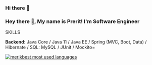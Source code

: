 ### Hi there 👋

<!--
**preritsarvaiya/preritsarvaiya** is a ✨ _special_ ✨ repository because its `README.md` (this file) appears on your GitHub profile.

Here are some ideas to get you started:

- 🔭 I’m currently working on ...
- 🌱 I’m currently learning ...
- 👯 I’m looking to collaborate on ...
- 🤔 I’m looking for help with ...
- 💬 Ask me about ...
- 📫 How to reach me: ...
- 😄 Pronouns: ...
- ⚡ Fun fact: ...
-->
### Hey there 👋, My name is Prerit! I'm Software Engineer

SKILLS

<b>Backend:</b> Java Core / Java 11 / Java EE / Spring (MVC, Boot, Data) / Hibernate / SQL: MySQL / JUnit / Mockito= 

<a href="https://github.com/merikbest">
  <img align="center" src="https://github-readme-stats.vercel.app/api/top-langs/?username=merikbest&theme=light&count_private=true&layout=compact&hide=kotlin" alt="merikbest most used languages" />
</a>
